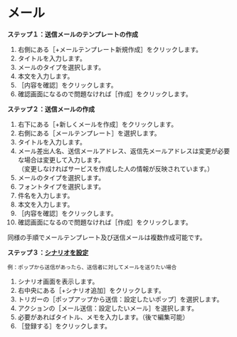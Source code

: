 # メール  
**ステップ１：送信メールのテンプレートの作成**  
1. 右側にある［+メールテンプレート新規作成］をクリックします。  
2. タイトルを入力します。  
3. メールのタイプを選択します。  
4. 本文を入力します。  
5. ［内容を確認］をクリックします。  
6. 確認画面になるので問題なければ［作成］をクリックします。  

**ステップ２：送信メールの作成**  
1. 右下にある［+新しくメールを作成］をクリックします。  
2. 右側にある［メールテンプレート］を選択します。  
3. タイトルを入力します。  
4. メール差出人名、送信メールアドレス、返信先メールアドレスは変更が必要な場合は変更して入力します。  
 （変更しなければサービスを作成した人の情報が反映されています。）  
5. メールのタイプを選択します。  
6. フォントタイプを選択します。  
7. 件名を入力します。  
8. 本文を入力します。  
9. ［内容を確認］をクリックします。  
10. 確認画面になるので問題なければ［作成］をクリックします。  

同様の手順でメールテンプレート及び送信メールは複数作成可能です。  

**ステップ３：[シナリオを設定](https://happi.net/function/scenario/%e3%83%9d%e3%83%83%e3%83%97%e3%81%8b%e3%82%89%e9%80%81%e4%bf%a1%e3%81%8c%e3%81%82%e3%81%a3%e3%81%9f%e3%82%89%e8%87%aa%e5%8b%95%e3%83%a1%e3%83%bc%e3%83%ab%e3%82%92%e9%80%81%e4%bf%a1%e3%81%97%e3%81%9f/)**  

```
例：ポップから送信があったら、送信者に対してメールを送りたい場合    
```

1. シナリオ画面を表示します。  
2. 右中央にある［+シナリオ追加］をクリックします。  
3. トリガーの［ポップアップから送信：設定したいポップ］を選択します。  
4. アクションの［メール送信：設定したいメール］を選択します。  
5. 必要があればタイトル、メモを入力します。（後で編集可能）  
6. ［登録する］をクリックします。  

